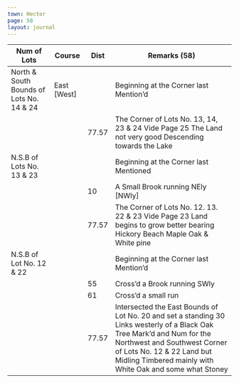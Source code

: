 ```yaml
---
town: Hector
page: 58
layout: journal
---
```


| Num of Lots | Course | Dist | Remarks (58) |
|-|-|-|-|
| North & South Bounds of Lots No. 14 & 24 | East [West] | | Beginning at the Corner last Mention’d |
| | | 77.57 | The Corner of Lots No. 13, 14, 23 & 24 Vide Page 25 The Land not very good Descending towards the Lake |
| N.S.B of Lots No. 13 & 23 | | | Beginning at the Corner last Mentioned |
| | | 10 | A Small Brook running NEly [NWly] |
| | | 77.57 | The Corner of Lots No. 12. 13. 22 & 23 Vide Page 23 Land begins to grow better bearing Hickory Beach Maple Oak & White pine |
| N.S.B of Lot No. 12 & 22 | | | Beginning at the Corner last Mention’d |
| | | 55 | Cross’d a Brook running SWly |
| | | 61 | Cross’d a small run |
| | | 77.57 | Intersected the East Bounds of Lot No. 20 and set a standing 30 Links westerly of a Black Oak Tree Mark’d and Num for the Northwest and Southwest Corner of Lots No. 12 & 22 Land but Midling Timbered mainly with White Oak and some what Stoney |
